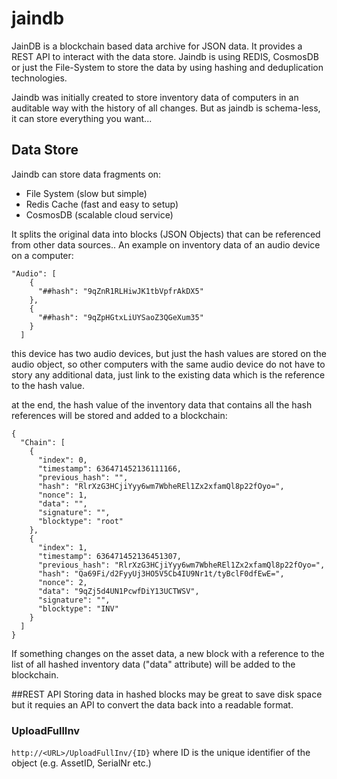  # jaindb
JainDB is a blockchain based data archive for JSON data. It provides a REST API to interact with the data store. Jaindb is using REDIS, CosmosDB or just the File-System to store the data by using hashing and deduplication technologies.

Jaindb was initially created to store inventory data of computers in an auditable way with the history of all changes. But as jaindb is schema-less, it can store everything you want... 

## Data Store
Jaindb can store data fragments on:
- File System (slow but simple)
- Redis Cache (fast and easy to setup)
- CosmosDB (scalable cloud service)

It splits the original data into blocks (JSON Objects) that can be referenced from other data sources..
An example on inventory data of an audio device on a computer:
```
"Audio": [
    {
      "##hash": "9qZnR1RLHiwJK1tbVpfrAkDX5"
    },
    {
      "##hash": "9qZpHGtxLiUYSaoZ3QGeXum35"
    }
  ]
```
this device has two audio devices, but just the hash values are stored on the audio object, so other computers with the same audio device do not have to story any additional data, just link to the existing data which is the reference to the hash value.

at the end, the hash value of the inventory data that contains all the hash references will be stored and added to a blockchain:
```
{
  "Chain": [
    {
      "index": 0,
      "timestamp": 636471452136111166,
      "previous_hash": "",
      "hash": "RlrXzG3HCjiYyy6wm7WbheREl1Zx2xfamQl8p22fOyo=",
      "nonce": 1,
      "data": "",
      "signature": "",
      "blocktype": "root"
    },
    {
      "index": 1,
      "timestamp": 636471452136451307,
      "previous_hash": "RlrXzG3HCjiYyy6wm7WbheREl1Zx2xfamQl8p22fOyo=",
      "hash": "Qa69Fi/d2FyyUj3HO5V5Cb4IU9Nr1t/tyBclF0dfEwE=",
      "nonce": 2,
      "data": "9qZj5d4UN1PcwfDiY13UCTWSV",
      "signature": "",
      "blocktype": "INV"
    }
  ]
}
```
If something changes on the asset data, a new block with a reference to the list of all hashed inventory data ("data" attribute) will be added to the blockchain.

##REST API
Storing data in hashed blocks may be great to save disk space but it requies an API to convert the data back into a readable format.

### UploadFullInv
`http://<URL>/UploadFullInv/{ID}` where ID is the unique identifier of the object (e.g. AssetID, SerialNr etc.)
